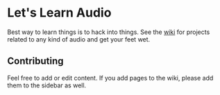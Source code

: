 # Let's Learn Audio

Best way to learn things is to hack into things. See the [wiki](https://github.com/derikon/LetsLearn_Audio/wiki) for projects related to any kind of audio and get your feet wet.


## Contributing

Feel free to add or edit content. If you add pages to the wiki, please add them to the sidebar as well.
